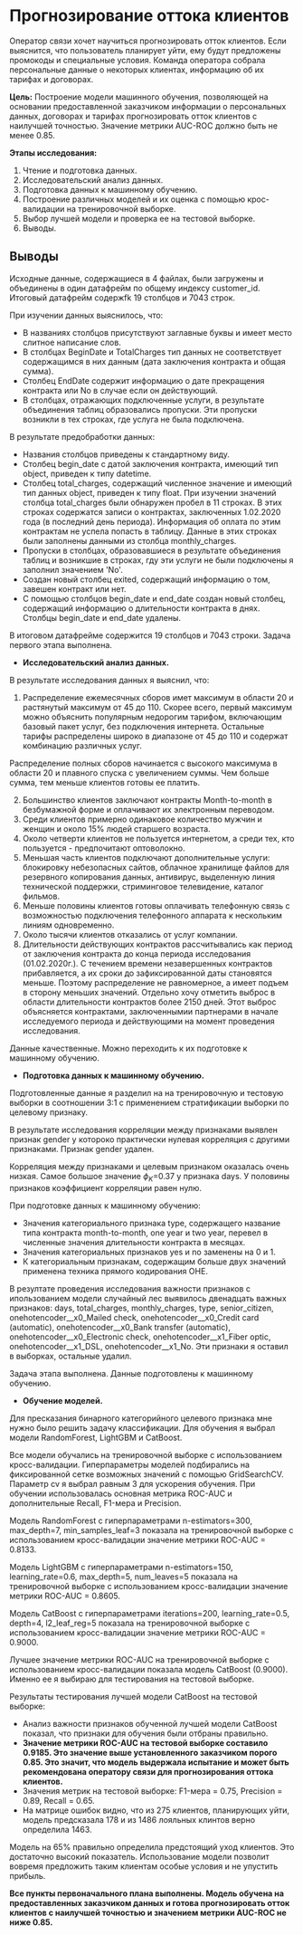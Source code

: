 # Прогнозирование оттока клиентов

Оператор связи хочет научиться прогнозировать отток клиентов. Если выяснится, что пользователь планирует уйти, ему будут предложены промокоды и специальные условия. Команда оператора собрала персональные данные о некоторых клиентах, информацию об их тарифах и договорах.

<b>Цель:</b> Построение модели машинного обучения, позволяющей на основании предоставленной заказчиком информации о персональных данных, договорах и тарифах прогнозировать отток клиентов с наилучшей точностью. Значение метрики AUC-ROC должно быть не менее 0.85.

<b>Этапы исследования:</b> 
1. Чтение и подготовка данных.
2. Исследовательский анализ данных.
3. Подготовка данных к машинному обучению.
4. Построение различных моделей и их оценка с помощью крос-валидации на тренировочной выборке.
5. Выбор лучшей модели и проверка ее на тестовой выборке.
6. Выводы.

## Выводы
Исходные данные, содержащиеся в 4 файлах, были загружены и объединены в один датафрейм по общему индексу customer_id. Итоговый датафрейм содержfk 19 столбцов и 7043 строк.

При изучении данных выяснилось, что:
    
- В названиях столбцов присутствуют заглавные буквы и имеет место слитное написание слов.
- В столбцах BeginDate и TotalCharges тип данных не соответствует содержащимся в них данным (дата заключения контракта и общая сумма).
- Столбец EndDate содержит информацию о дате прекращения контракта или No в случае если он действующий.
- В столбцах, отражающих подключенные услуги, в результате объединения таблиц образовались пропуски. Эти пропуски возникли в тех строках, где услуга не была подключена.
    
В результате предобработки данных:

- Названия столбцов приведены к стандартному виду.
- Столбец begin_date с датой заключения контракта, имеющий тип object, приведен к типу datetime.
- Столбец total_charges, содержащий численное значение и имеющий тип данных object, приведен к типу float.
При изучении значений столбца total_charges были обнаружен пробел в 11 строках. В этих строках содержатся записи о контрактах, заключенных 1.02.2020 года (в последний день периода). Информация об оплата по этим контрактам не успела попасть в таблицу. Данные в этих строках были заполнены данными из столбца monthly_charges.
- Пропуски в столбцах, образовавшиеся в результате объединения таблиц и возникшие в строках, гду эти услуги не были подключены я заполнил значением 'No'.
- Создан новый столбец exited, содержащий информацию о том, завешен контракт или нет.
- С помощью столбцов begin_date и end_date создан новый столбец, содержащий информацию о длительности контракта в днях.
Столбцы begin_date и end_date удалены.
    
    
В итоговом датафрейме содержится 19 столбцов и 7043 строки. Задача первого этапа выполнена.

- <b>Исследовательский анализ данных.</b>

В результате исследования данных я выяснил, что:
1. Распределение ежемесячных сборов имет максимум в области 20 и растянутый максимум от 45 до 110. Скорее всего, первый максимум можно объяснить популярным недорогим тарифом, включающим базовый пакет услуг, без подключения интернета. Остальные тарифы распределены широко в диапазоне от 45 до 110 и содержат комбинацию различных услуг.

Распределение полных сборов начинается с высокого максимума в области 20 и плавного спуска с увеличением суммы. Чем больше сумма, тем меньше клиентов готовы ее платить.

2. Большинство клиентов заключают контракты Month-to-month в безбумажной форме и оплачивают их электронным переводом.
3. Среди клиентов примерно одинаковое количество мужчин и женщин и около 15% людей старшего возраста.
4. Около четверти клиентов не пользуется интернетом, а среди тех, кто пользуется - предпочитают оптоволокно.
5. Меньшая часть клиентов подключают дополнительные услуги: блокировку небезопасных сайтов, облачное хранилище файлов для резервного копирования данных, антивирус, выделенную линия технической поддержки, стриминговое телевидение, каталог фильмов.
6. Меньше половины клиентов готовы оплачивать телефонную связь с возможностью подключения телефонного аппарата к нескольким линиям одновременно.
7. Около тысячи клиентов отказались от услуг компании.
8. Длительности действующих контрактов рассчитывались как период от заключения контракта до конца периода исследования (01.02.2020г.). С течением времени незавершенных контрактов прибавляется, а их сроки до зафиксированной даты становятся меньше. Поэтому распределение не равномерное, а имеет подъем в сторону меньших значений. Отдельно хочу отметить выброс в области длительности контрактов более 2150 дней. Этот выброс объясняется контрактами, заключеннымии партнерами в начале исследуемого периода и действующими  на момент проведения исследования.

Данные качественные. Можно переходить к их подготовке к машинному обучению.

- <b>Подготовка данных к машинному обучению.</b>

Подготовленные данные я разделил на на тренировочную и тестовую выборки в соотношении 3:1 с применением стратификации выборки по целевому признаку.

В результате исследования корреляции между признаками выявлен признак gender у котороко практически нулевая корреляция с другими признаками. Признак gender удален.

Корреляция между признаками и целевым признаком оказалась очень низкая. Самое большое значение $\phi_K$=0.37 у признака days. У половины признаков коэффициент корреляции равен нулю.

При подготовке данных к машинному обучению:
- Значения категориального признака type, содержащего название типа контракта month-to-month, one year и  two year, перевел в численные значения длительности контракта в месяцах.
- Значения категориальных признаков yes и no заменены на 0 и 1.
- К категориальным признакам, содержащим больше двух значений применена техника прямого кодирования OHE.

В резултате проведения исследования важности признаков с ипользованием модели случайный лес выявилось двенадцать важных признаков: days, total_charges, monthly_charges, type, senior_citizen, onehotencoder__x0_Mailed check, onehotencoder__x0_Credit card (automatic), onehotencoder__x0_Bank transfer (automatic), onehotencoder__x0_Electronic check, onehotencoder__x1_Fiber optic, onehotencoder__x1_DSL, onehotencoder__x1_No. Эти признаки я оставил в выборках, остальные удалил.

Задача этапа выполнена. Данные подготовлены к машинному обучению.

- <b>Обучение моделей.</b>

Для пресказания бинарного категорийного целевого признака мне нужно было решить задачу классификации. Для обучения я выбрал модели RandomForest, LightGBM и CatBoost.

Все модели обучались на тренировочной выборке с использованием кросс-валидации. Гиперпараметры моделей подбирались на фиксированной сетке возможных значений с помощью GridSearchCV. Параметр cv я выбрал равным 3 для ускорения обучения. При обучении использовалась основная метрика ROC-AUC и дополнительные Recall, F1-мера и Precision.

Модель RandomForest с гиперпараметрами n-estimators=300, max_depth=7, min_samples_leaf=3 показала на тренировочной выборке с использованием кросс-валидации значение метрики ROC-AUC = 0.8133.

Модель LightGBM с гиперпараметрами n-estimators=150, learning_rate=0.6, max_depth=5, num_leaves=5 показала на тренировочной выборке с использованием кросс-валидации значение метрики ROC-AUC = 0.8605.

Модель CatBoost с гиперпараметрами iterations=200, learning_rate=0.5, depth=4, l2_leaf_reg=5 показала на тренировочной выборке с использованием кросс-валидации значение метрики ROC-AUC = 0.9000.

Лучшее значение метрики ROC-AUC на тренировочной выборке с использованием кросс-валидации показала модель CatBoost (0.9000). Именно ее я выбираю для тестирования на тестовой выборке.

Результаты тестирования лучшей модели CatBoost на тестовой выборке:
- Анализ важности признаков обученной лучшей модели CatBoost показал, что признаки для обучения были отбраны правильно.
- <b>Значение метрики ROC-AUC на тестовой выборке составило 0.9185. Это значение выше установленного заказчиком порого 0.85. Это значит, что модель выдержала испытание и может быть рекомендована оператору связи для прогнозирования оттока клиентов.</b>
- Значения метрик на тестовой выборке: F1-мера = 0.75, Precision = 0.89, Recall = 0.65.
- На матрице ошибок видно, что из 275 клиентов, планирующих уйти, модель предсказала 178 и из 1486 лояльных клинтов верно определила 1463.

Модель на 65% правильно определила предстоящий уход клиентов. Это достаточно высокий показатель. Использование модели позволит вовремя предложить таким клиентам особые условия и не упустить прибыль.

<b>Все пункты первоначального плана выполнены. Модель обучена на предоставленных заказчиком данных и готова прогнозировать отток клиентов с наилучшей точностью и значением метрики AUC-ROC не ниже 0.85.</b>

